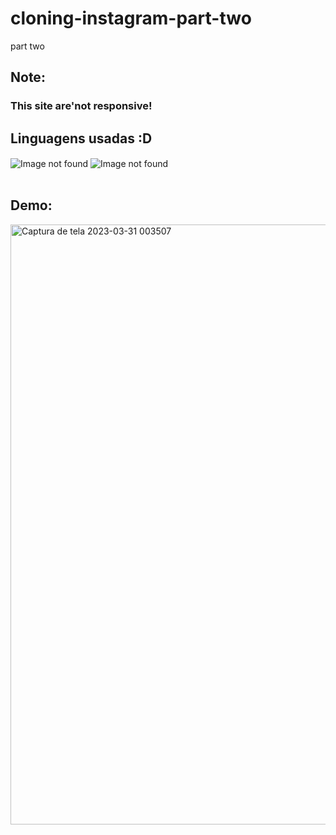 # cloning-instagram-part-two
part two
## Note:
### This site are'not responsive!

## Linguagens usadas :D
<div style="display: inline_block">
    <img align="center" alt="Image not found" src="https://img.shields.io/badge/HTML5-E34F26?style=for-the-badge&logo=html5&logoColor=white">
    <img align="center" alt="Image not found" src="https://img.shields.io/badge/CSS3-1572B6?style=for-the-badge&logo=css3&logoColor=white">
</div> <br/>

## Demo:
<img width="960" alt="Captura de tela 2023-03-31 003507" src="https://user-images.githubusercontent.com/127617992/229017206-d2313c4c-0f73-437b-b488-b1e2c345fd94.png">
